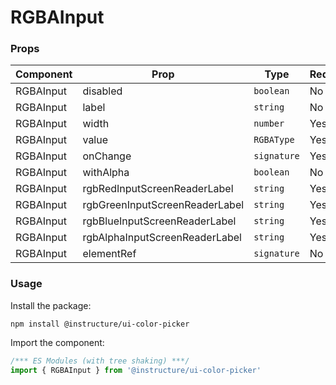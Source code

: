 # RGBAInput



### Props

| Component | Prop | Type | Required | Default | Description |
|-----------|------|------|----------|---------|-------------|
| RGBAInput | disabled | `boolean` | No | - |  |
| RGBAInput | label | `string` | No | - |  |
| RGBAInput | width | `number` | Yes | - |  |
| RGBAInput | value | `RGBAType` | Yes | - |  |
| RGBAInput | onChange | `signature` | Yes | - |  |
| RGBAInput | withAlpha | `boolean` | No | `false` |  |
| RGBAInput | rgbRedInputScreenReaderLabel | `string` | Yes | - |  |
| RGBAInput | rgbGreenInputScreenReaderLabel | `string` | Yes | - |  |
| RGBAInput | rgbBlueInputScreenReaderLabel | `string` | Yes | - |  |
| RGBAInput | rgbAlphaInputScreenReaderLabel | `string` | Yes | - |  |
| RGBAInput | elementRef | `signature` | No | - |  |

### Usage

Install the package:

```shell
npm install @instructure/ui-color-picker
```

Import the component:

```javascript
/*** ES Modules (with tree shaking) ***/
import { RGBAInput } from '@instructure/ui-color-picker'
```

